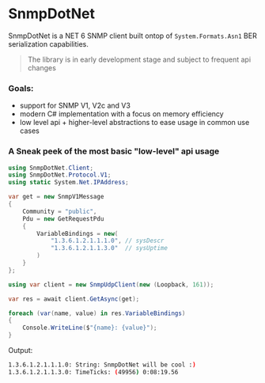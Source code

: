 # SnmpDotNet

SnmpDotNet is a NET 6 SNMP client built ontop of `System.Formats.Asn1` BER serialization capabilities.

> The library is in early development stage and subject to frequent api changes

### Goals:
  - support for SNMP V1, V2c and V3
  - modern C# implementation with a focus on memory efficiency
  - low level api + higher-level abstractions to ease usage in common use cases

### A Sneak peek of the most basic "low-level" api usage
```csharp
using SnmpDotNet.Client;
using SnmpDotNet.Protocol.V1;
using static System.Net.IPAddress;

var get = new SnmpV1Message
{
    Community = "public",
    Pdu = new GetRequestPdu
    {
        VariableBindings = new(
            "1.3.6.1.2.1.1.1.0", // sysDescr
            "1.3.6.1.2.1.1.3.0"  // sysUptime
        )
    }
};

using var client = new SnmpUdpClient(new (Loopback, 161));

var res = await client.GetAsync(get);

foreach (var(name, value) in res.VariableBindings)
{
    Console.WriteLine($"{name}: {value}");
}
```
Output:
```bash
1.3.6.1.2.1.1.1.0: String: SnmpDotNet will be cool :)
1.3.6.1.2.1.1.3.0: TimeTicks: (49956) 0:08:19.56
```
